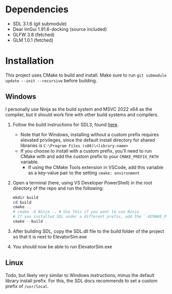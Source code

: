 # Dependencies

- SDL 3.1.6 (git submodule)
- Dear ImGui 1.91.6-docking (source included)
- GLFW 3.8 (fetched)
- GLM 1.0.1 (fetched)

# Installation

This project uses CMake to build and install.
Make sure to run `git submodule update --init --recursive` before building.

## Windows

I personally use Ninja as the build system and MSVC 2022 x64 as the compiler, but it should work fine with other build systems and compilers.

1. Follow the build instructions for SDL3, found [here](https://github.com/libsdl-org/SDL/blob/main/docs/README-cmake.md).
    - Note that for Windows, installing without a custom prefix requires elevated privileges, since the default install directory for shared libraries is `C:\Program Files (x86)\<library-name>`
    - If you choose to install with a custom prefix, you'll need to run CMake with and add the custom prefix to your `CMAKE_PREFIX_PATH` variable.
        - If using the CMake Tools extension in VSCode, add this variable as a key-value pair to the setting `cmake: environment`
2. Open a terminal (here, using VS Developer PowerShell) in the root directory of the repo and run the following: 

    ```Powershell
    mkdir build
    cd build
    cmake ..
    # cmake -G Ninja .. # Use this if you want to use Ninja
    # If you installed SDL under a different prefix, add the `-DCMAKE_PREFIX_PATH=<custom-prefix>` flag to this first cmake command
    cmake --build .
    ```
4. After building SDL, copy the SDL.dll file to the build folder of the project so that it is next to ElevatorSim.exe
3. You should now be able to run ElevatorSim.exe

## Linux

Todo, but likely very similar to Windows instructions, minus the default library install prefix. For this, the SDL docs recommends to set a custom prefix of `/usr/local`.